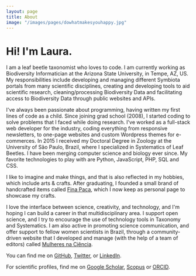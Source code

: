 ```yaml
---
layout: page
title: About
image: "/images/pages/dowhatmakesyouhappy.jpg"
---
```


# Hi! I'm Laura.

I am a leaf beetle taxonomist who loves to code. I am currently working as Biodiversity Informatician at the Arizona State University, in Tempe, AZ, US. My responsibilities include developing and managing different Symbiota portals from many scientific disciplines, creating and developing tools to aid scientific research, cleaning/processing Biodiversity Data and facilitating access to Biodiversity Data through public websites and APIs.

I've always been passionate about programming, having written my first lines of code as a child. Since joining grad school (2008), I started coding to solve problems that I faced while doing research. I've worked as a full-stack web developer for the industry, coding everything from responsive newsletters, to one-page websites and custom Wordpress themes for e-commerces. In 2015 I received my Doctoral Degree in Zoology at the University of São Paulo, Brazil, where I specialized in Systematics of Leaf Beetles. I have been merging computer science and biology ever since. My favorite technologies to play with are Python, JavaScript, PHP, SQL and CSS.

I like to imagine and make things, and that is also reflected in my hobbies, which include arts & crafts. After graduating, I founded a small brand of handcrafted items called [Fina Paca](http://finapaca.com/), which I now keep as personal page to showcase my crafts.

I love the interface between science, creativity, and technology, and I'm hoping I can build a career in that multidisciplinary area. I support open science, and I try to encourage the use of technology tools in Taxonomy and Systematics. I am also active in promoting science communication, and offer support to fellow women scientists in Brazil, through a community-driven website that I developed and manage (with the help of a team of editors) called [Mulheres na Ciência](http://mulheresnaciencia.com.br/).

You can find me on [GitHub](https://github.com/arbolitoloco), [Twitter](https://twitter.com/arbolitoloco), or [LinkedIn](https://www.linkedin.com/in/laura-rocha-prado/).

For scientific profiles, find me on [Google Scholar](https://scholar.google.com/citations?hl=en&user=q0DAb2wAAAAJ), [Scopus](https://www.scopus.com/authid/detail.uri?authorId=57214676383) or [ORCID](https://orcid.org/0000-0003-1237-2824).